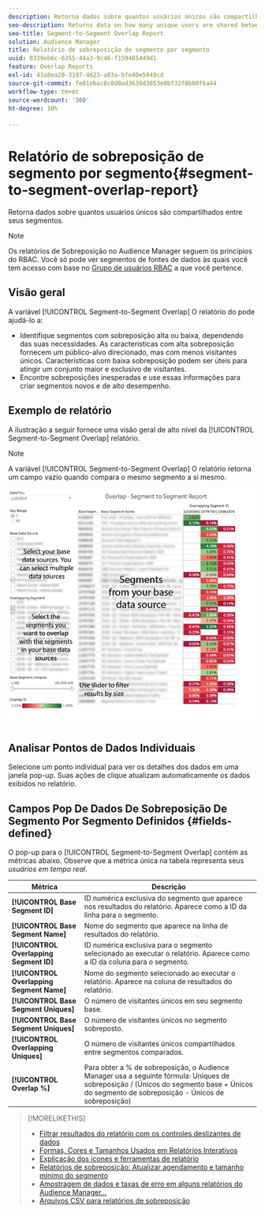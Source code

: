 ```yaml
---
description: Retorna dados sobre quantos usuários únicos são compartilhados entre seus segmentos.
seo-description: Returns data on how many unique users are shared between your segments.
seo-title: Segment-to-Segment Overlap Report
solution: Audience Manager
title: Relatório de sobreposição de segmento por segmento
uuid: 0339eb6c-6355-44a3-9c46-f159485449d1
feature: Overlap Reports
exl-id: 43a8ea20-3197-4623-a03a-bfe40e5049cd
source-git-commit: fe01ebac8c0d0ad3630d3853e0bf32f0b00f6a44
workflow-type: tm+mt
source-wordcount: '360'
ht-degree: 10%

---
```


# Relatório de sobreposição de segmento por segmento{#segment-to-segment-overlap-report}

Retorna dados sobre quantos usuários únicos são compartilhados entre seus segmentos.

>[!NOTE]
>
>Os relatórios de Sobreposição no Audience Manager seguem os princípios do RBAC. Você só pode ver segmentos de fontes de dados às quais você tem acesso com base no [Grupo de usuários RBAC](/help/using/features/administration/administration-overview.md) a que você pertence.

<!-- 

c_segment_segment_overlap.xml

 -->

## Visão geral

A variável [!UICONTROL Segment-to-Segment Overlap] O relatório do pode ajudá-lo a:

* Identifique segmentos com sobreposição alta ou baixa, dependendo das suas necessidades. As características com alta sobreposição fornecem um público-alvo direcionado, mas com menos visitantes únicos. Características com baixa sobreposição podem ser úteis para atingir um conjunto maior e exclusivo de visitantes.
* Encontre sobreposições inesperadas e use essas informações para criar segmentos novos e de alto desempenho.

## Exemplo de relatório

A ilustração a seguir fornece uma visão geral de alto nível da [!UICONTROL Segment-to-Segment Overlap] relatório.

>[!NOTE]
>
>A variável [!UICONTROL Segment-to-Segment Overlap] O relatório retorna um campo vazio quando compara o mesmo segmento a si mesmo.

![](assets/segment-to-segment-overlap.png)

## Analisar Pontos de Dados Individuais

Selecione um ponto individual para ver os detalhes dos dados em uma janela pop-up. Suas ações de clique atualizam automaticamente os dados exibidos no relatório.

## Campos Pop De Dados De Sobreposição De Segmento Por Segmento Definidos {#fields-defined}

<!-- 

r_s2s_data_pop.xml

 -->

O pop-up para o [!UICONTROL Segment-to-Segment Overlap] contém as métricas abaixo. Observe que a métrica única na tabela representa seus *usuários em tempo real*.

| Métrica | Descrição |
|---|---|
| **[!UICONTROL Base Segment ID]** | ID numérica exclusiva do segmento que aparece nos resultados do relatório. Aparece como a ID da linha para o segmento. |
| **[!UICONTROL Base Segment Name]** | Nome do segmento que aparece na linha de resultados do relatório. |
| **[!UICONTROL Overlapping Segment ID]** | ID numérica exclusiva para o segmento selecionado ao executar o relatório. Aparece como a ID da coluna para o segmento. |
| **[!UICONTROL Overlapping Segment Name]** | Nome do segmento selecionado ao executar o relatório. Aparece na coluna de resultados do relatório. |
| **[!UICONTROL Base Segment Uniques]** | O número de visitantes únicos em seu segmento base. |
| **[!UICONTROL Base Segment Uniques]** | O número de visitantes únicos no segmento sobreposto. |
| **[!UICONTROL Overlapping Uniques]** | O número de visitantes únicos compartilhados entre segmentos comparados. |
| **[!UICONTROL Overlap %]** | Para obter a % de sobreposição, o Audience Manager usa a seguinte fórmula: Uniques de sobreposição / (Únicos do segmento base + Únicos do segmento de sobreposição - Únicos de sobreposição) |



>[!MORELIKETHIS]
>
>* [Filtrar resultados do relatório com os controles deslizantes de dados](../../reporting/dynamic-reports/data-sliders.md)
>* [Formas, Cores e Tamanhos Usados em Relatórios Interativos](../../reporting/dynamic-reports/interactive-report-technology.md#shapes-colors-sizes)
>* [Explicação dos ícones e ferramentas de relatório](../../reporting/dynamic-reports/interactive-report-technology.md#icons-tools-explained)
>* [Relatórios de sobreposição: Atualizar agendamento e tamanho mínimo do segmento](../../reporting/dynamic-reports/overlap-minimum-segment-size.md)
>* [Amostragem de dados e taxas de erro em alguns relatórios do Audience Manager...](../../reporting/report-sampling.md)
>* [Arquivos CSV para relatórios de sobreposição](../../reporting/dynamic-reports/overlap-csv-files.md)

